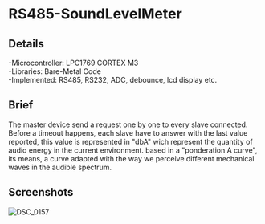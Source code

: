 # RS485-SoundLevelMeter

## Details
-Microcontroller: LPC1769 CORTEX M3<br/>
-Libraries: Bare-Metal Code <br/>
-Implemented: RS485, RS232, ADC, debounce, lcd display etc.
<br/>

## Brief
The master device send a request one by one to every slave connected. Before a timeout happens, each slave have to answer with the last value reported, this value is represented in "dbA" wich represent the quantity of audio energy in the current environment. based in a "ponderation A curve", its means, a curve adapted with the way we perceive different mechanical waves in the audible spectrum.

## Screenshots
![DSC_0157](https://user-images.githubusercontent.com/117228370/230679732-be9da2af-40c8-44f6-8c16-d810022ac609.JPG)
